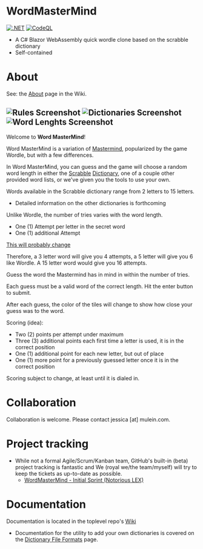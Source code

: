 # WordMasterMind
[![.NET](https://github.com/WordMasterMind/WordMasterMind/actions/workflows/dotnet.yml/badge.svg)](https://github.com/WordMasterMind/WordMasterMind/actions/workflows/dotnet.yml)
[![CodeQL](https://github.com/WordMasterMind/WordMasterMind/actions/workflows/codeql-analysis.yml/badge.svg)](https://github.com/WordMasterMind/WordMasterMind/actions/workflows/codeql-analysis.yml)

- A C# Blazor WebAssembly quick wordle clone based on the scrabble dictionary
- Self-contained

# About
See: the [About](https://github.com/WordMasterMind/WordMasterMind/wiki/About) page in the Wiki.

![Rules Screenshot](https://raw.githubusercontent.com/FreddieMercurial/WordMasterMind/main/WordMasterMindRules.png)
![Dictionaries Screenshot](https://raw.githubusercontent.com/FreddieMercurial/WordMasterMind/main/WordMasterMindDictionaries.png)
![Word Lenghts Screenshot](https://raw.githubusercontent.com/FreddieMercurial/WordMasterMind/main/WordMasterMindWordLengths.png)
-----
Welcome to **Word MasterMind**!

Word MasterMind is a variation of [Mastermind](https://en.wikipedia.org/wiki/Mastermind_(board_game)), popularized by the game Wordle, but with a few differences.

In Word MasterMind, you can guess and the game will choose a random word length in either the [Scrabble](https://en.wikipedia.org/wiki/Scrabble) [Dictionary](https://scrabble.merriam.com/), one of a couple other provided word lists, or we've given you the tools to use your own.

Words available in the Scrabble dictionary range from 2 letters to 15 letters.
- Detailed information on the other dictionaries is forthcoming

Unlike Wordle, the number of tries varies with the word length.

*   One (1) Attempt per letter in the secret word
*   One (1) additional Attempt

[This will probably change](https://github.com/WordMasterMind/WordMasterMind/discussions/2#discussioncomment-2144488)

Therefore, a 3 letter word will give you 4 attempts, a 5 letter will give you 6 like Wordle. A 15 letter word would give you 16 attempts.

Guess the word the Mastermind has in mind in within the number of tries.

Each guess must be a valid word of the correct length. Hit the enter button to submit.

After each guess, the color of the tiles will change to show how close your guess was to the word.

Scoring (idea):

*   Two (2) points per attempt under maximum
*   Three (3) additional points each first time a letter is used, it is in the correct position
*   One (1) additional point for each new letter, but out of place
*   One (1) more point for a previously guessed letter once it is in the correct position

Scoring subject to change, at least until it is dialed in.

# Collaboration
Collaboration is welcome. Please contact jessica [at] mulein.com.


# Project tracking
- While not a formal Agile/Scrum/Kanban team, GitHub's built-in (beta) project tracking is fantastic and We (royal we/the team/myself) will try to keep the tickets as up-to-date as possible.
  - [WordMasterMind - Initial Sprint (Notorious LEX)](https://github.com/orgs/WordMasterMind/projects/1)

# Documentation
Documentation is located in the toplevel repo's [Wiki](https://github.com/WordMasterMind/WordMasterMind/wiki)
- Documentation for the utility to add your own dictionaries is covered on the [Dictionary File Formats](https://github.com/WordMasterMind/WordMasterMind/wiki/Dictionary-File-Formats) page.
